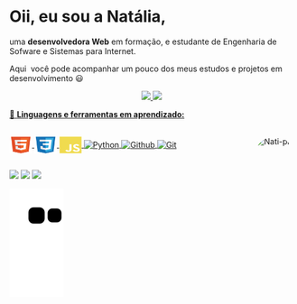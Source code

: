 # Oii, eu sou a Natália,
uma **desenvolvedora Web** em formação,
e estudante de Engenharia de Sofware e Sistemas para Internet.

Aqui  você pode acompanhar um pouco dos meus estudos e projetos em desenvolvimento :smiley:


<div align="center">
  <a href="https://github.com/nataliasguimaraes">
  <img height="180em" src="https://github-readme-stats.vercel.app/api?username=nataliasguimaraes&show_icons=true&theme=dracula&include_all_commits=true&count_private=true"/>
  <img height="180em" src="https://github-readme-stats.vercel.app/api/top-langs/?username=nataliasguimaraes&layout=compact&langs_count=7&theme=dracula"/>
</div>
  
🌱 <b>Linguagens e ferramentas em aprendizado:</b>
<div style="display: inline_block"><br>
  <img align="center" alt="Nati-HTML" height="30" width="40" src="https://raw.githubusercontent.com/devicons/devicon/master/icons/html5/html5-original.svg">
  <img align="center" alt="Nati-CSS" height="30" width="40" src="https://raw.githubusercontent.com/devicons/devicon/master/icons/css3/css3-original.svg">
  <img align="center" alt="Nati-Js" height="30" width="40" src="https://raw.githubusercontent.com/devicons/devicon/master/icons/javascript/javascript-plain.svg">
  <img align="center" alt="Python" height="30" width="30" src="https://user-images.githubusercontent.com/104440384/214360489-b5abd1ed-3612-448f-86d0-d934dff813ab.png">
  <img align="center" alt="Github" height="30" width="30" src="https://user-images.githubusercontent.com/104440384/214358491-7894c9da-d142-46eb-b97c-ed4508d81792.png">
  <img align="center" alt="Git" height="30" width="30" src="https://user-images.githubusercontent.com/104440384/214358921-384e6d46-022f-4ae8-aa4b-a8a5f9098711.png">
  <img align="right" alt="Nati-pic" height="150" style="border-radius:50px;" src="https://i.imgur.com/5VxQrdb.png">
</div>
  
  ##
 
<div> 
  <a href="https://instagram.com/natalia.sguimaraes" target="_blank"><img src="https://img.shields.io/badge/-Instagram-%23E4405F?style=for-the-badge&logo=instagram&logoColor=white" target="_blank"></a>
  <a href = "mailto:guimaraessnatalia@gmail.com"><img src="https://img.shields.io/badge/-Gmail-%23333?style=for-the-badge&logo=gmail&logoColor=white" target="_blank"></a>
  <a href="https://www.linkedin.com/in/natalia-guimar%C3%A3es-6a357721b/" target="_blank"><img src="https://img.shields.io/badge/-LinkedIn-%230077B5?style=for-the-badge&logo=linkedin&logoColor=white" target="_blank"></a> 
 
  ![Snake animation](https://github.com/nataliasguimaraes/nataliasguimaraes/blob/output/github-contribution-grid-snake.svg)
 
</div>


<!--
**nataliasguimaraes/nataliasguimaraes** is a ✨ _special_ ✨ repository because its `README.md` (this file) appears on your GitHub profile.

Here are some ideas to get you started:

- 🔭 I’m currently working on ...
- 🌱 I’m currently learning ...
- 👯 I’m looking to collaborate on ...
- 🤔 I’m looking for help with ...
- 💬 Ask me about ...
- 📫 How to reach me: ...
- 😄 Pronouns: ...
- ⚡ Fun fact: ...
-->
